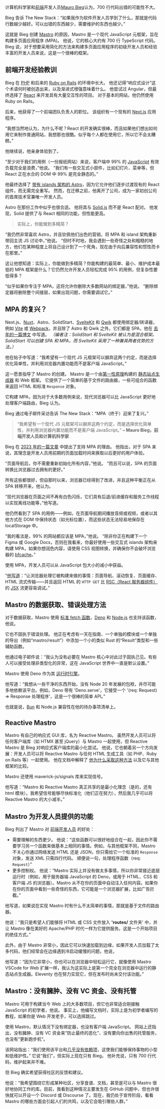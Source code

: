 计算机科学家和[前端](https://thenewstack.io/introduction-to-frontend-development)开发人员[Mauro Bieg](https://github.com/mb21)认为，700 行代码出错的可能性不大。

Bieg 告诉 The New Stack：“如果我作为软件开发人员学到了什么，那就是代码行数越少越好。可以出错的东西越少，需要维护的东西也越少。”

这就是 Bieg 创建 [Mastro](https://github.com/mastrojs/mastro/) 的原因，Mastro 是一个现代 JavaScript 元框架，旨在构建多页面应用程序 (MPA)。 他说，它的核心大约有 700 行 TypeScript 代码。 Bieg 说，对于想要采用简化的方法来构建多页面应用程序的初级开发人员和经验丰富的开发人员来说，这是一个很棒的框架。

## 前端开发经验教训

Bieg 在 [PHP](https://thenewstack.io/the-herd-is-strong-php-and-its-developer-ecosystem-at-30/) 和后来的 [Ruby on Rails](https://thenewstack.io/why-ruby-on-rails-is-still-worth-your-while-as-a-developer/) 的环境中长大。 他还记得“响应式设计”这个术语何时被创造出来，以及渐进式增强意味着什么。 他尝试过 Angular，但最终选择了 [React](https://thenewstack.io/react-compiler-is-coming/) 来开发具有大量交互性的项目。 对于基本的网站，他仍然使用 Ruby on Rails。

后来，他获得了一个前端团队负责人的职位。 该组织有一个现有的 [Next.js](https://thenewstack.io/next-js-deployment-spec-simplifies-frontend-hosting/) 应用程序。

“我想当然地认为，为什么不呢？React 的开发确实很棒，而且如果他们想出如何用它来制作普通网站，我想那也很酷。似乎每个人都在使用它，所以它不会太糟糕。”

他继续说，他亲身体验到了。

“至少对于我们的用例（一份报纸网站）来说，客户端中 99% 的 [JavaScript](https://thenewstack.io/introduction-to-javascript/) 有效负载完全是浪费，”他说。 “我们有一些交互式小部件，比如幻灯片、菜单等，但 React 正在水合的 DOM 中 99% 是完全静态的。”

他最终选择了 [带有 islands 架构的 Astro](https://thenewstack.io/how-astro-and-its-server-islands-compare-to-react-frameworks/)，因为它允许他们逐步过渡现有的 React 组件，而无需完全重写。 然而，在迁移之前，他离开了公司，成为一家初创公司的首席技术官兼唯一开发人员。

Astro 在那份工作中似乎也很合适。 他将其与 [Solid.js](https://thenewstack.io/solid-js-creator-outlines-options-to-reduce-javascript-code/) 而不是 React 配对。 他发现，Solid 提供了与 React 相同的功能，但性能更高。

> 实际上，你能做到多精简？

“我仍然非常喜欢 Astro，并且钦佩他们出色的营销，将 MPA 和 island 架构重新带回主流 JS 讨论中，”他说。 “但时不时地，我会遇到一些奇怪之处和粗糙的地方，他们在某种程度上将自己设计到了一个死角，现在由于向后兼容性和惯性而卡在那里。”

这让他想知道：实际上，你能做到多精简？你能构建的最简单、最小、维护成本最低的 MPA 框架是什么？它仍然允许开发人员轻松完成 95% 的用例，但复杂性要低得多？

“似乎如果你专注于 MPA，这将允许你删除大多数网站的绑定器，”他说。 “删除绑定器将删除整个间接层，如果出现问题，你需要调试它。”

## MPA 的复兴？

Next.js、[Nuxt](https://thenewstack.io/creators-of-nuxt-js-and-nitro-join-vercel/)、Astro、SolidStart、[SvelteKit](https://thenewstack.io/dev-news-sveltekit-2-0-state-of-rust-survey-and-ai-on-apple/) 和 [Qwik](https://thenewstack.io/javascript-on-demand-how-qwik-differs-from-react-hydration/) 都使用绑定器/转译器，例如 [Vite](https://thenewstack.io/vites-creator-on-a-unified-javascript-toolchain-and-vite/) 或 [Webpack](https://thenewstack.io/airbnb-moves-from-webpack-to-metro-enjoys-shorter-build-times/)，并且除了 Astro 和 Qwik 之外，它们都是 SPA，他在 [去年的一篇博文](https://mb21.github.io/blog/2024/04/13/mpa-no-bundler-javascript-meta-framework-separating-client-server-code.html) 中写道。 *（编者注：SolidStart 和 SvelteKit 被认为是混合框架。SolidStart 可以创建 SPA 和 MPA，而 SvelteKit 采用了一种兼具两者优势的方法。）*

他在帖子中写道：“我希望有一个现代 JS 元框架可以摒弃这两个约定，而是选择优化简单性，并利用浏览器内置功能而不是客户端 JavaScript。”

这一愿景指导了 Mastro 的创建。 Mastro 是一个由[第一性原理](https://addyosmani.com/blog/first-principles-thinking-software-engineers/)构建的 [静态站点生成器](https://thenewstack.io/get-back-basics-static-website-generators/) 和 Web 框架。 它提供了一个简单的基于文件的路由器，一些可组合的函数来返回 HTML 和标准 `Response` 对象。

它构建 MPA，因为对于大多数用例来说，现代浏览器可以比 JavaScript 更好地处理客户端路由，Bieg 认为。

Bieg 通过电子邮件采访告诉 The New Stack：“MPA（终于）迎来了复兴。”

> “我希望有一个现代 JS 元框架可以摒弃这两个约定，而是选择优化简单性，并利用浏览器内置功能而不是客户端 JavaScript。”
> **– Mauro Bieg，前端开发人员和计算机科学家**

Bieg 在 [2023 年的一篇文章](https://mb21.github.io/blog/2023/09/18/building-a-modern-website-ssg-vs-ssr-spa-vs-mpa-svelte-vs-solid.html#single-page-app-spa-vs-multi-page-app-mpa) 中提出了支持 MPA 的理由。 他指出，对于 SPA 来说，其理念是开发人员用前期的页面加载时间来换取以后更好的用户体验。

“页面导航后，你不需要重新初始化所有内容，”他说。 “而且可以说，SPA 的页面转换比浏览器过去拥有的更好。”

所有这些都很好，但自那时以来，浏览器已经得到了改进，并且这种平衡正在从 SPA 转移开来，他认为。

“现代浏览器在页面之间不再有白色闪烁，它们具有后退/前进缓存和服务工作线程以实现离线功能等，”他写道。

他仍然看到了 SPA 的用例——例如，在页面导航期间播放音频或视频，或者以其他方式在 DOM 中保持状态（如光标位置），而这些状态无法轻易地保存在 localStorage 中。

“我的看法是，99% 的网站都应该是 MPA，”他说。 “除非你正在构建下一个 Figma 或 Google Docs，否则在我看来，你最好使用一些交互式 islands 架构来构建 MPA，如果你想润色内容，请使用 CSS 视图转换，并确保你不会破坏浏览器的 [bfcache](https://developer.mozilla.org/en-US/docs/Glossary/bfcache)。”

使用 MPA，开发人员可以从 JavaScript 包大小的减小中获益。

“[他写道](https://mb21.github.io/blog/2023/09/18/building-a-modern-website-ssg-vs-ssr-spa-vs-mpa-svelte-vs-solid)：“让浏览器处理它被构建来做的事情：页面导航、滚动恢复、页面缓存、HTML 流式传输——并且返回 HTML 的 `HTTP GET` 比 [RSC（React 服务器组件）](https://thenewstack.io/frontend-schism-will-react-server-components-destroy-react/) 的 [JSX](https://thenewstack.io/beyond-jsx-rethinking-the-component-model-in-frontend/) 流更容易调试。”

## Mastro 的数据获取、错误处理方法

对于数据获取，Mastro 使用 [标准 fetch 函数](https://github.com/mastrojs/mastro/blob/main/examples/todo-list-server/routes/todo-list.client.ts)，[Deno](https://thenewstack.io/denos-response-to-nodes-recent-support-for-typescript/) 和 [Node.js](https://thenewstack.io/a-backend-for-frontend-watt-for-node-js-simplifies-operations/) 也支持该函数，他说。

它也不固执于错误处理。 他正在考虑有一天在指南、一个单独的模块或一个单独的导出（例如“mastro/result”）中添加一个小的类似 Rust 的“Result”类型和一些辅助函数。

他通过电子邮件说：“我认为没有必要在 Mastro 核心中对此过于固执己见。有些人可以接受处理非类型化的异常，这在 JavaScript 世界中一直是默认设置。”

Mastro 使用 Deno 作为其 [运行时引擎](https://www.pcmag.com/encyclopedia/term/runtime-engine)。

他写道：“我想从一些干净的东西开始，没有 Node 20 年发展的包袱，并尽可能多地依赖该平台。例如，Deno 带有 'Deno.serve'，它接受一个 '(req: Request) => Response 处理程序'，这是一个很棒的简单 API。”

也就是说，[Bun](https://thenewstack.io/dev-news-react-19-bun-comes-to-angular-and-github-ai-fund/) 和 Node.js 兼容性在他的待办事项清单上。

## Reactive Mastro

Mastro 有自己的响应式 GUI 库，名为 Reactive Mastro。 虽然开发人员可以将任何客户端库（如 HTMX 甚至 jQuery）与 Mastro 一起使用，但 Reactive Mastro 是 Bieg 对响应式客户端库的最小化尝试。 他说，它也朝着另一个方向发展：开发人员可以将 Reactive Mastro 与任何 HTML 生成工具（如 PHP、Ruby on Rails 等）一起使用。 他在文档中解释了 [他为什么采取这种方法](https://mastrojs.github.io/reactive/why-reactive-mastro/) 以及它与其他框架的比较。

Mastro 还使用 maverick-js/signals 库来实现信号。

他写道：“Mastro 和 Reactive Mastro 真正共享的是最小化理念（是的，还有 html 模块）。我希望信号能够尽快标准化（他们正在努力），然后我几乎可以将 Reactive Mastro 的大小减半。”

## Mastro 为开发人员提供的功能

Bieg 列出了 Mastro 对 [前端开发人员](https://roadmap.sh/frontend) 的好处：

* 需要理解的东西更少。 他说：“这些函数可以很好地组合在一起，因此你不需要学习另一个函数来做基本上相同的事情。例如，与其他框架不同，Mastro 不关心你通过网络发送 HTML 还是 JSON，你只需给它一个标准的 `Response` 对象，发送 XML 只需四行代码。 顺便说一句，处理程序函数（req: `Request`）”
* 更多控制权。 他说：“Mastro 实际上并没有做太多事情，所以你非常接近底层运行时（例如，用于服务器端 JavaScript 的 Deno，或用于 HTML、CSS 和客户端 JS 的浏览器）。Mastro 从不在你的页面中自动注入任何内容。如果你在你的页面中看到一些奇怪的东西，它可能是一个浏览器扩展，比如广告拦截。”

他写道，如果说在实现 Mastro 时有什么不太简单的事情，那就是基于文件的路由器。

他说：“我只是希望人们能够将 HTML 或 CSS 文件放入 **'routes/** 文件夹' 中，并让 Mastro 像在美好的 Apache/PHP 时代一样为它提供服务。这是一个开始项目的绝佳方式。”

此外，由于 Mastro 非常小，因此它可以快速加载到边缘，如果开发人员加载了太多代码，他们经常会在边缘遇到冷启动缓慢的问题，他说，

他写道：“因为它非常小，你也可以在浏览器中轻松运行它，就像使用 Mastro VSCode for Web 扩展一样，我认为这实际上是第一个完全在浏览器中运行的静态站点生成器。Eleventy 也在努力实现它，但在发布时尚未交付该功能。”

## Mastro：没有臃肿、没有 VC 资金、没有托管

Mastro 可用于构建当今 Web 上的大多数项目，但它也非常适合刚接触 JavaScript 的初学者，他说。 事实上，他编写文档时，实际上是为初学者编写的教程，如果你是 Web 开发老手，可以选择跳过。

使用 Mastro，默认情况下没有绑定器，也没有客户端 JavaScript。 网站上还指出，没有臃肿、没有 VC 资金来“防止最终的恶化”、没有要向你出售的托管服务，也没有“更新跑步机”。

该网站指出：“我们使用该平台和[几乎没有依赖项](https://jsr.io/@mastrojs/mastro/dependencies)，这使我们能够保持事物的小型和低维护性。” 它说“我们”，但实际上现在只有 Bieg。 他补充说，只有 700 行代码，维护起来并不难。

但 Bieg 确实希望获得社区的反馈和建议。

他说：“我希望围绕它形成某种社区，分享食谱、文档，甚至是可以与 Mastro 很好地协同工作的库。目前，我看到这种情况主要发生在 GitHub 问题中，但也许很快就可以开设一个 Discord 或 Discourse 了。现在，我仍处于宣传阶段，看看 Mastro 的哪些方面会引起人们的共鸣，以及它会吸引哪些人群。”
